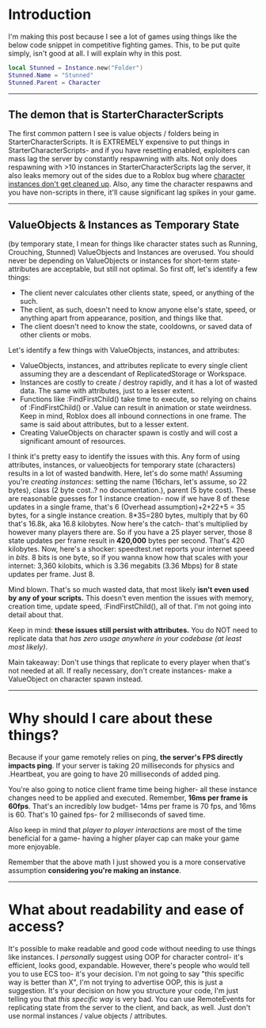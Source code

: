 # Introduction
I'm making this post because I see a lot of games using things like the below code snippet in competitive fighting games. This, to be put quite simply, isn't good at all. I will explain why in this post.
```lua
local Stunned = Instance.new("Folder")
Stunned.Name = "Stunned"
Stunned.Parent = Character
```

---
## The demon that is StarterCharacterScripts

The first common pattern I see is value objects / folders being in StarterCharacterScripts. It is EXTREMELY expensive to put things in StarterCharacterScripts- and if you have resetting enabled, exploiters can mass lag the server by constantly respawning with alts. Not only does respawning with >10 instances in StarterCharacterScripts lag the server, it also leaks memory out of the sides due to a Roblox bug where [character instances don't get cleaned up](https://devforum.roblox.com/t/every-time-your-character-dies-it-leaks-memory-up-to-500-mb-probably-infinite/1889683). Also, any time the character respawns and you have non-scripts in there, it'll cause significant lag spikes in your game.


---

## ValueObjects & Instances as Temporary State
(by temporary state, I mean for things like character states such as Running, Crouching, Stunned)
ValueObjects and Instances are overused. You should never be depending on ValueObjects or instances for short-term state- attributes are acceptable, but still not optimal. So first off, let's identify a few things:
- The client never calculates other clients state, speed, or anything of the such.
- The client, as such, doesn't need to know anyone else's state, speed, or anything apart from appearance, position, and things like that.
- The client doesn't need to know the state, cooldowns, or saved data of other clients or mobs.


Let's identify a few things with ValueObjects, instances, and attributes:
- ValueObjects, instances, and attributes replicate to every single client assuming they are a descendant of ReplicatedStorage or Workspace.
- Instances are costly to create / destroy rapidly, and it has a lot of wasted data. The same with attributes, just to a lesser extent.
- Functions like :FindFirstChild() take time to execute, so relying on chains of :FindFirstChild() or .Value can result in animation or state weirdness. Keep in mind, Roblox does all inbound connections in one frame. The same is said about attributes, but to a lesser extent.
- Creating ValueObjects on character spawn is costly and will cost a significant amount of resources.

I think it's pretty easy to identify the issues with this. Any form of using attributes, instances, or valueobjects for temporary state (characters) results in a lot of wasted bandwith. Here, let's do some math! Assuming you're *creating instances*: setting the name (16chars, let's assume, so 22 bytes), class (2 byte cost..? no documentation.), parent (5 byte cost). These are reasonable guesses for 1 instance creation- now if we have 8 of these updates in a single frame, that's 6 (Overhead assumption)+2+22+5 = 35 bytes, for a single instance creation. 8*35=280 bytes, multiply that by 60 that's 16.8k, aka 16.8 kilobytes. Now here's the catch- that's multiplied by however many players there are. So if you have a 25 player server, those 8 state updates per frame result in **420,000** bytes per second. That's 420 kilobytes. Now, here's a shocker: speedtest.net reports your internet speed in *bits*. 8 bits is one byte, so if you wanna know how that scales with your internet: 3,360 kilobits, which is 3.36 megabits (3.36 Mbps) for 8 state updates per frame. Just 8.

Mind blown. That's so much wasted data, that most likely **isn't even used by any of your scripts.** This doesn't even mention the issues with memory, creation time, update speed, :FindFirstChild(), all of that. I'm not going into detail about that.

Keep in mind: **these issues still persist with attributes.** You do NOT need to replicate data that *has zero usage anywhere in your codebase (at least most likely)*.

Main takeaway: Don't use things that replicate to every player when that's not needed at all. If really necessary, don't create instances- make a ValueObject on character spawn instead.

---

# Why should I care about these things?
Because if your game remotely relies on ping, **the server's FPS directly impacts ping**. If your server is taking 20 milliseconds for physics and .Heartbeat, you are going to have 20 milliseconds of added ping.

You're also going to notice client frame time being higher- all these instance changes need to be applied and executed. Remember, **16ms per frame is 60fps**. That's an incredibly low budget- 14ms per frame is 70 fps, and 16ms is 60. That's 10 gained fps- for 2 milliseconds of saved time.

Also keep in mind that *player to player interactions* are most of the time beneficial for a game- having a higher player cap can make your game more enjoyable.

Remember that the above math I just showed you is a more conservative assumption **considering you're making an instance**.

---

# What about readability and ease of access?
It's possible to make readable and good code without needing to use things like instances. I *personally* suggest using OOP for character control- it's efficient, looks good, expandable. However, there's people who would tell you to use ECS too- it's your decision. I'm not going to say "this specific way is better than X", I'm not trying to advertise OOP, this is just a suggestion. It's your decision on how you structure your code, I'm just telling you that *this specific way* is very bad. You can use RemoteEvents for replicating state from the server to the client, and back, as well. Just don't use normal instances / value objects / attributes.